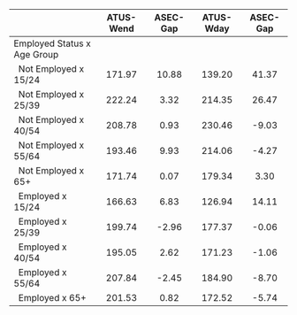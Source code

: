 
|                      |    ATUS-Wend |     ASEC-Gap |    ATUS-Wday |     ASEC-Gap |
| -------------------- | :----------: | :----------: | :----------: | :----------: |
| Employed Status x Age Group |              |              |              |              |
| &nbsp;&nbsp;Not Employed x 15/24 |       171.97 |        10.88 |       139.20 |        41.37 |
| &nbsp;&nbsp;Not Employed x 25/39 |       222.24 |         3.32 |       214.35 |        26.47 |
| &nbsp;&nbsp;Not Employed x 40/54 |       208.78 |         0.93 |       230.46 |        -9.03 |
| &nbsp;&nbsp;Not Employed x 55/64 |       193.46 |         9.93 |       214.06 |        -4.27 |
| &nbsp;&nbsp;Not Employed x 65+ |       171.74 |         0.07 |       179.34 |         3.30 |
| &nbsp;&nbsp;Employed x 15/24 |       166.63 |         6.83 |       126.94 |        14.11 |
| &nbsp;&nbsp;Employed x 25/39 |       199.74 |        -2.96 |       177.37 |        -0.06 |
| &nbsp;&nbsp;Employed x 40/54 |       195.05 |         2.62 |       171.23 |        -1.06 |
| &nbsp;&nbsp;Employed x 55/64 |       207.84 |        -2.45 |       184.90 |        -8.70 |
| &nbsp;&nbsp;Employed x 65+ |       201.53 |         0.82 |       172.52 |        -5.74 |

